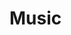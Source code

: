 # Music


<!--

* A/v stuff goes here!

* Pitch-mindfulness.  Learning to hear.
  - Learning to see (chess/drawing)

* Combine this with the Drawing book?

-->